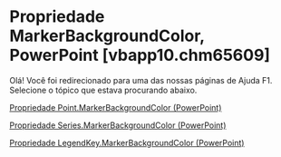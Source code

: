 
# Propriedade MarkerBackgroundColor, PowerPoint [vbapp10.chm65609]

Olá! Você foi redirecionado para uma das nossas páginas de Ajuda F1. Selecione o tópico que estava procurando abaixo.

[Propriedade Point.MarkerBackgroundColor (PowerPoint)](http://msdn.microsoft.com/library/afb56414-a2f4-944d-5b69-014ae5374719%28Office.15%29.aspx)

[Propriedade Series.MarkerBackgroundColor (PowerPoint)](http://msdn.microsoft.com/library/6cd480e7-c291-7c11-1d3f-57099805d2c0%28Office.15%29.aspx)

[Propriedade LegendKey.MarkerBackgroundColor (PowerPoint)](http://msdn.microsoft.com/library/46553e06-6468-1b6c-03ae-6930c0700565%28Office.15%29.aspx)
